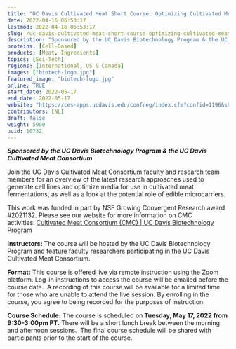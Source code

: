 ```yaml
---
title: "UC Davis Cultivated Meat Short Course: Optimizing Cultivated Meat Cell Lines and Media"
date: 2022-04-16 06:53:17
lastmod: 2022-04-16 06:53:17
slug: /uc-davis-cultivated-meat-short-course-optimizing-cultivated-meat-cell-lines-and-media
description: "Sponsored by the UC Davis Biotechnology Program & the UC Davis Cultivated Meat ConsortiumJoin the UC Davis Cultivated Meat Consortium faculty and research team members for an overview of the latest research approaches used to generate cell lines and optimize media for use in cultivated meat fermentations, as well as a look at the potential role of edible microcarriers."
proteins: [Cell-Based]
products: [Meat, Ingredients]
topics: [Sci-Tech]
regions: [International, US & Canada]
images: ["biotech-logo.jpg"]
featured_image: "biotech-logo.jpg"
online: TRUE
start_date: 2022-05-17
end_date: 2022-05-17
website: "https://ces-apps.ucdavis.edu/confreg/index.cfm?confid=1196&showunpublic=1"
contributors: [NL]
draft: false
weight: 5000
uuid: 10732
---
```

<p><strong><em>Sponsored by the UC Davis Biotechnology Program & the UC Davis Cultivated Meat Consortium</em></strong></p>
<p>Join the UC Davis Cultivated Meat Consortium faculty and research team members for an overview of the latest research approaches used to generate cell lines and optimize media for use in cultivated meat fermentations, as well as a look at the potential role of edible microcarriers.</p>
<p>This work was funded in part by NSF Growing Convergent Research award #2021132. Please see our website for more information on CMC activities:<strong> </strong><a href="https://biotech.ucdavis.edu/cultivated-meat-consortium-cmc">Cultivated Meat Consortium (CMC) | UC Davis Biotechnology Program</a></p>
<p><strong>Instructors: </strong>The course will be hosted by the UC Davis Biotechnology Program and feature faculty researchers participating in the UC Davis Cultivated Meat Consortium.</p>
<p><strong>Format:</strong> This course is offered live via remote instruction using the Zoom platform. Log-in instructions to access the course will be emailed before the course date.  A recording of this course will be available for a limited time for those who are unable to attend the live session. By enrolling in the course, you agree to being recorded for the purposes of instruction.</p>
<p><strong>Course Schedule:</strong> The course is scheduled on<strong> Tuesday, May 17, 2022 from 9:30-3:00pm PT.</strong> There will be a short lunch break between the morning and afternoon sessions.  The final course schedule will be shared with participants prior to the start of the course.</p>
